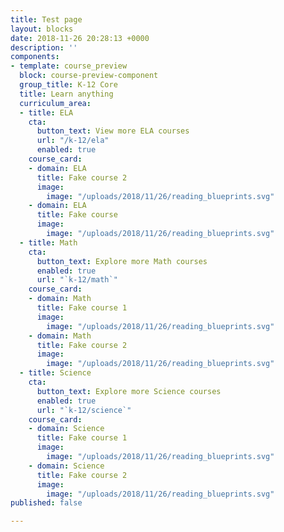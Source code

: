 ```yaml
---
title: Test page
layout: blocks
date: 2018-11-26 20:28:13 +0000
description: ''
components:
- template: course_preview
  block: course-preview-component
  group_title: K-12 Core
  title: Learn anything
  curriculum_area:
  - title: ELA
    cta:
      button_text: View more ELA courses
      url: "/k-12/ela"
      enabled: true
    course_card:
    - domain: ELA
      title: Fake course 2
      image:
        image: "/uploads/2018/11/26/reading_blueprints.svg"
    - domain: ELA
      title: Fake course
      image:
        image: "/uploads/2018/11/26/reading_blueprints.svg"
  - title: Math
    cta:
      button_text: Explore more Math courses
      enabled: true
      url: "`k-12/math`"
    course_card:
    - domain: Math
      title: Fake course 1
      image:
        image: "/uploads/2018/11/26/reading_blueprints.svg"
    - domain: Math
      title: Fake course 2
      image:
        image: "/uploads/2018/11/26/reading_blueprints.svg"
  - title: Science
    cta:
      button_text: Explore more Science courses
      enabled: true
      url: "`k-12/science`"
    course_card:
    - domain: Science
      title: Fake course 1
      image:
        image: "/uploads/2018/11/26/reading_blueprints.svg"
    - domain: Science
      title: Fake course 2
      image:
        image: "/uploads/2018/11/26/reading_blueprints.svg"
published: false

---
```

